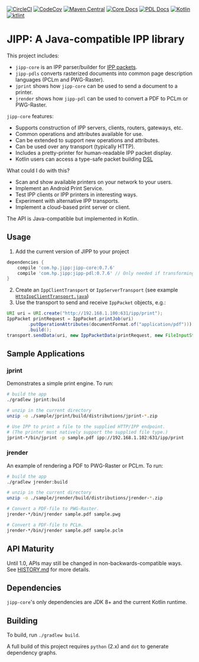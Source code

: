 [![CircleCI](https://circleci.com/gh/HPInc/jipp.svg?style=svg&circle-token=4baa4b142e5cc6f6cf6e803a8c5832a9dd755a25)](https://circleci.com/gh/HPInc/jipp)
[![CodeCov](https://codecov.io/github/HPInc/jipp/coverage.svg?branch=master)](https://codecov.io/github/HPInc/jipp)
[![Maven Central](https://maven-badges.herokuapp.com/maven-central/com.hp.jipp/jipp-core/badge.svg)](https://maven-badges.herokuapp.com/maven-central/com.hp.jipp/jipp-core)
[![Core Docs](https://img.shields.io/badge/docs-core-brightgreen.svg)](https://hpinc.github.io/jipp/api/jipp-core)
[![PDL Docs](https://img.shields.io/badge/docs-pdl-brightgreen.svg)](https://hpinc.github.io/jipp/api/jipp-pdl)
[![Kotlin](https://img.shields.io/badge/Kotlin-1.3.72-blue.svg)](https://kotlinlang.org/)
[![ktlint](https://img.shields.io/badge/code%20style-%E2%9D%A4-FF4081.svg)](https://ktlint.github.io/)

# JIPP: A Java-compatible IPP library

This project includes:

* `jipp-core` is an IPP parser/builder for [IPP packets](https://en.wikipedia.org/wiki/Internet_Printing_Protocol).
* `jipp-pdls` converts rasterized documents into common page description languages (PCLm and PWG-Raster).
* `jprint` shows how `jipp-core` can be used to send a document to a printer.
* `jrender` shows how `jipp-pdl` can be used to convert a PDF to PCLm or PWG-Raster.

`jipp-core` features:

* Supports construction of IPP servers, clients, routers, gateways, etc.
* Common operations and attributes available for use.
* Can be extended to support new operations and attributes.
* Can be used over any transport (typically HTTP).
* Includes a pretty-printer for human-readable IPP packet display.
* Kotlin users can access a type-safe packet building [DSL](https://kotlinlang.org/docs/reference/type-safe-builders.html)

What could I do with this?

* Scan and show available printers on your network to your users.
* Implement an Android Print Service.
* Test IPP clients or IPP printers in interesting ways.
* Experiment with alternative IPP transports.
* Implement a cloud-based print server or client.

The API is Java-compatible but implemented in Kotlin.

## Usage

1. Add the current version of JIPP to your project
```gradle
dependencies {
    compile 'com.hp.jipp:jipp-core:0.7.6'
    compile 'com.hp.jipp:jipp-pdl:0.7.6' // Only needed if transforming PDLs
}
```
2. Create an `IppClientTransport` or `IppServerTransport` (see example
[`HttpIppClientTransport.java`](https://github.com/HPInc/jipp/blob/master/sample/jprint/src/main/java/sample/HttpIppClientTransport.java))
3. Use the transport to send and receive `IppPacket` objects, e.g.:
```java
URI uri = URI.create("http://192.168.1.100:631/ipp/print");
IppPacket printRequest = IppPacket.printJob(uri)
        .putOperationAttributes(documentFormat.of("application/pdf")))
        .build();
transport.sendData(uri, new IppPacketData(printRequest, new FileInputStream(inputFile)));
```

## Sample Applications

### jprint

Demonstrates a simple print engine. To run:

```bash
# build the app
./gradlew jprint:build

# unzip in the current directory
unzip -o ./sample/jprint/build/distributions/jprint-*.zip

# Use IPP to print a file to the supplied HTTP/IPP endpoint.
# (The printer must natively support the supplied file type.)
jprint-*/bin/jprint -p sample.pdf ipp://192.168.1.102:631/ipp/print
```

### jrender

An example of rendering a PDF to PWG-Raster or PCLm. To run:

```bash
# build the app
./gradlew jrender:build

# unzip in the current directory
unzip -o ./sample/jrender/build/distributions/jrender-*.zip

# Convert a PDF-file to PWG-Raster.
jrender-*/bin/jrender sample.pdf sample.pwg

# Convert a PDF-file to PCLm.
jrender-*/bin/jrender sample.pdf sample.pclm
```

## API Maturity

Until 1.0, APIs may still be changed in non-backwards-compatible ways. See [HISTORY.md](HISTORY.md) for more details.

## Dependencies

`jipp-core`'s only dependencies are JDK 8+ and the current Kotlin runtime.

## Building

To build, run `./gradlew build`.

A full build of this project requires `python` (2.x) and `dot` to generate dependency graphs.
